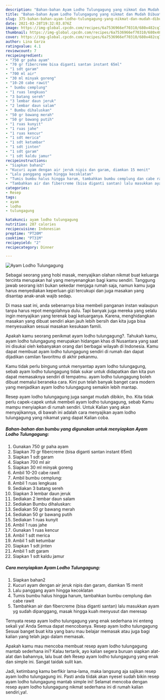 ```yaml
---
description: "Bahan-bahan Ayam Lodho Tulungagung yang nikmat dan Mudah Dibuat"
title: "Bahan-bahan Ayam Lodho Tulungagung yang nikmat dan Mudah Dibuat"
slug: 375-bahan-bahan-ayam-lodho-tulungagung-yang-nikmat-dan-mudah-dibuat
date: 2021-03-28T19:32:03.876Z
image: https://img-global.cpcdn.com/recipes/6a7536966ef70310/680x482cq70/ayam-lodho-tulungagung-foto-resep-utama.jpg
thumbnail: https://img-global.cpcdn.com/recipes/6a7536966ef70310/680x482cq70/ayam-lodho-tulungagung-foto-resep-utama.jpg
cover: https://img-global.cpcdn.com/recipes/6a7536966ef70310/680x482cq70/ayam-lodho-tulungagung-foto-resep-utama.jpg
author: Lina Garza
ratingvalue: 4.1
reviewcount: 7
recipeingredient:
- "750 gr paha ayam"
- "70 gr fibercreme bisa diganti santan instant 65ml"
- "1 sdt garam"
- "700 ml air"
- "30 ml minyak goreng"
- "10-20 cabe rawit"
- " bumbu cemplung"
- "1 ruas lengkuas"
- "3 batang sereh"
- "3 lembar daun jeruk"
- "2 lembar daun salam"
- " Bumbu dihaluskan"
- "50 gr bawang merah"
- "50 gr bawang putih"
- "1 ruas kunyit"
- "1 ruas jahe"
- "1 ruas kencur"
- "1 sdt merica"
- "1 sdt ketumbar"
- "1 sdt jinten"
- "1 sdt garam"
- "1 sdt kaldu jamur"
recipeinstructions:
- "Siapkan bahan2"
- "Kucuri ayam dengan air jeruk nipis dan garam, diamkan 15 menit"
- "Lalu panggang ayam hingga kecoklatan"
- "Tumis bumbu halus hingga harum, tambahkan bumbu cemplung dan cabe rawit"
- "Tambahkan air dan fibercreme (bisa diganti santan) lalu masukkan ayam yg sudah dipanggang, masak hingga kuah menyusut dan meresap"
categories:
- Resep
tags:
- ayam
- lodho
- tulungagung

katakunci: ayam lodho tulungagung 
nutrition: 287 calories
recipecuisine: Indonesian
preptime: "PT20M"
cooktime: "PT31M"
recipeyield: "2"
recipecategory: Dinner

---
```



![Ayam Lodho Tulungagung](https://img-global.cpcdn.com/recipes/6a7536966ef70310/680x482cq70/ayam-lodho-tulungagung-foto-resep-utama.jpg)

Sebagai seorang yang hobi masak, menyajikan olahan nikmat buat keluarga tercinta merupakan hal yang menyenangkan bagi kamu sendiri. Tanggung jawab seorang istri bukan sekedar menjaga rumah saja, namun kamu juga harus menyediakan keperluan gizi tercukupi dan juga masakan yang disantap anak-anak wajib sedap.

Di masa  saat ini, anda sebenarnya bisa membeli panganan instan walaupun tanpa harus repot mengolahnya dulu. Tapi banyak juga mereka yang selalu ingin menyajikan yang terenak bagi keluarganya. Karena, menghidangkan masakan yang dibuat sendiri akan jauh lebih bersih dan kita juga bisa menyesuaikan sesuai masakan kesukaan famili. 



Apakah kamu seorang penikmat ayam lodho tulungagung?. Tahukah kamu, ayam lodho tulungagung merupakan hidangan khas di Nusantara yang saat ini disukai oleh kebanyakan orang dari berbagai wilayah di Indonesia. Kamu dapat membuat ayam lodho tulungagung sendiri di rumah dan dapat dijadikan camilan favoritmu di akhir pekanmu.

Kamu tidak perlu bingung untuk menyantap ayam lodho tulungagung, sebab ayam lodho tulungagung tidak sukar untuk didapatkan dan kita pun dapat memasaknya sendiri di tempatmu. ayam lodho tulungagung boleh dibuat memalui beraneka cara. Kini pun telah banyak banget cara modern yang menjadikan ayam lodho tulungagung semakin lebih mantap.

Resep ayam lodho tulungagung juga sangat mudah dibikin, lho. Kita tidak perlu capek-capek untuk membeli ayam lodho tulungagung, sebab Kamu mampu menyiapkan di rumah sendiri. Untuk Kalian yang akan menyajikannya, di bawah ini adalah cara menyajikan ayam lodho tulungagung yang nikamat yang dapat Kalian coba.

<!--inarticleads1-->

##### Bahan-bahan dan bumbu yang digunakan untuk menyiapkan Ayam Lodho Tulungagung:

1. Gunakan 750 gr paha ayam
1. Siapkan 70 gr fibercreme (bisa diganti santan instant 65ml)
1. Siapkan 1 sdt garam
1. Siapkan 700 ml air
1. Siapkan 30 ml minyak goreng
1. Ambil 10-20 cabe rawit
1. Ambil  bumbu cemplung:
1. Ambil 1 ruas lengkuas
1. Sediakan 3 batang sereh
1. Siapkan 3 lembar daun jeruk
1. Sediakan 2 lembar daun salam
1. Sediakan  Bumbu dihaluskan:
1. Sediakan 50 gr bawang merah
1. Sediakan 50 gr bawang putih
1. Sediakan 1 ruas kunyit
1. Ambil 1 ruas jahe
1. Gunakan 1 ruas kencur
1. Ambil 1 sdt merica
1. Ambil 1 sdt ketumbar
1. Siapkan 1 sdt jinten
1. Ambil 1 sdt garam
1. Siapkan 1 sdt kaldu jamur




<!--inarticleads2-->

##### Cara menyiapkan Ayam Lodho Tulungagung:

1. Siapkan bahan2
1. Kucuri ayam dengan air jeruk nipis dan garam, diamkan 15 menit
1. Lalu panggang ayam hingga kecoklatan
1. Tumis bumbu halus hingga harum, tambahkan bumbu cemplung dan cabe rawit
1. Tambahkan air dan fibercreme (bisa diganti santan) lalu masukkan ayam yg sudah dipanggang, masak hingga kuah menyusut dan meresap




Ternyata resep ayam lodho tulungagung yang enak sederhana ini enteng sekali ya! Anda Semua dapat mencobanya. Resep ayam lodho tulungagung Sesuai banget buat kita yang baru mau belajar memasak atau juga bagi kalian yang telah jago dalam memasak.

Apakah kamu mau mencoba membuat resep ayam lodho tulungagung mantab sederhana ini? Kalau tertarik, ayo kalian segera buruan siapkan alat-alat dan bahannya, lalu buat deh Resep ayam lodho tulungagung yang enak dan simple ini. Sangat taidak sulit kan. 

Jadi, ketimbang kamu berfikir lama-lama, maka langsung aja sajikan resep ayam lodho tulungagung ini. Pasti anda tiidak akan nyesel sudah bikin resep ayam lodho tulungagung mantab simple ini! Selamat mencoba dengan resep ayam lodho tulungagung nikmat sederhana ini di rumah kalian sendiri,ya!.

